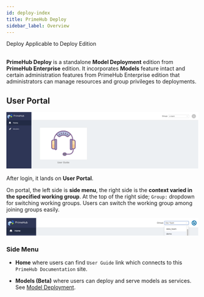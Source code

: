 ```yaml
---
id: deploy-index
title: PrimeHub Deploy
sidebar_label: Overview
---
```


<div class="label-sect">
  <div class="deploy-only tooltip">Deploy
    <span class="tooltiptext">Applicable to Deploy Edition</span>
  </div>
</div>
<br>

**PrimeHub Deploy** is a standalone **Model Deployment** edition from **PrimeHub Enterprise** edition. It incorporates **Models** feature intact and certain administration features from PrimeHub Enterprise edition that administrators can manage resources and group privileges to deployments.


## User Portal

![](assets/md_portal_v3.png)

After login, it lands on **User Portal**. 

On portal, the left side is **side menu**, the right side is the **context varied in the specified working group**. At the top of the right side; `Group:` dropdown for switching working groups. Users can switch the working group among joining groups easily.

![](assets/group_context.png)

### Side Menu

+ **Home** where users can find `User Guide` link which connects to this `PrimeHub Documentation` site.

+ **Models (Beta)** where users can deploy and serve models as services. See [Model Deployment](model-deployment-feature).

